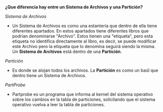 **¿Que diferencia hay entre un Sistema de Archivos y una Partición?**

*Sistema de Archivos*

 -  Un Sistema de Archivos es como una estanteria que dentro de ella tiene diferentes apartados. En estos apartados tiene diferentes libros
  que podrian denominarse "Archivo". Estos tienen una "etiqueta", pero esta etiqueta no identifica directamente al libro, es decir, se 
  puede modificar este Archivo pero la etiqueta que lo denomina seguirá siendo la misma.
  Un **Sistema de Archivos** está dentro de una **Partición**.
  
  
*Partición*
  
 -  Es donde se alojan todos los archivos. La **Partición** es como un baúl que dentro tiene un Sistema de Archivos.
 
 *PartProbe*
 - Partprobe es un programa que informa al kernel del sistema operativo sobre los cambios en la tabla de particiones, solicitando que el sistema operativo vuelva a leer la tabla de particiones.
